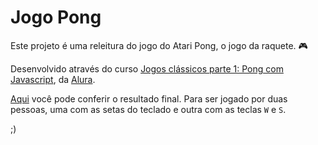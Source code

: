 # Jogo Pong

Este projeto é uma releitura do jogo do Atari Pong, o jogo da raquete. :video_game:

Desenvolvido através do curso [Jogos clássicos parte 1: Pong com Javascript](https://www.alura.com.br/curso-online-pong-javascript), da [Alura](https://www.alura.com.br/).

[Aqui](https://editor.p5js.org/danielccmp/full/j4ToI9wnV) você pode conferir o resultado final. 
Para ser jogado por duas pessoas, uma com as setas do teclado e outra com as teclas ````W```` e ````S````.

;)
